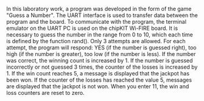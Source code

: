 In this laboratory work, a program was developed in the form of the game "Guess a Number". The UART interface is used to transfer data between the program and the board. To communicate with the program, the terminal emulator on the UART PC is used on the chipKIT Wi-FIRE board. It is necessary to guess the number in the range from 0 to 10, which each time is defined by the function rand(). Only 3 attempts are allowed. For each attempt, the program will respond: YES (if the number is guessed right), too high (if the number is greater), too low (if the number is less). If the number was correct, the winning count is increased by 1. If the number is guessed incorrectly or not guessed 3 times, the counter of the losses is increased by 1. If the win count reaches 5, a message is displayed that the jackpot has been won. If the counter of the losses has reached the value 5, messages are displayed that the jackpot is not won. When you enter 11, the win and loss counters are reset to zero.